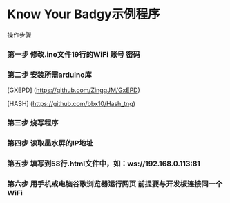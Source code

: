 
# Know Your Badgy示例程序

操作步骤

### 第一步 修改.ino文件19行的WiFi 账号 密码

### 第二步 安装所需arduino库

[GXEPD] (https://github.com/ZinggJM/GxEPD)

[HASH] (https://github.com/bbx10/Hash_tng)
 
### 第三步 烧写程序

### 第四步 读取墨水屏的IP地址

### 第五步 填写到58行.html文件中，如：ws://192.168.0.113:81

### 第六步 用手机或电脑谷歌浏览器运行网页 前提要与开发板连接同一个WiFi

